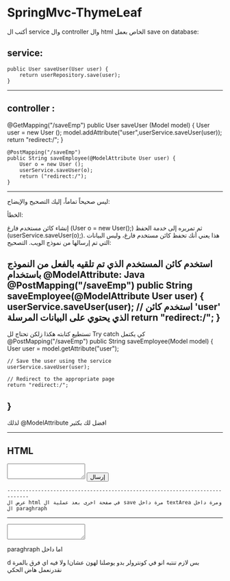 # SpringMvc-ThymeLeaf
أكتب ال 
service 
وال
controller
وال 
html
الخاص بعمل 
save on database:

service:
-----------------------------------------------------------
    public User saveUser(User user) {
        return userRepository.save(user);
    }
-------------------------------------------------------------
controller : 
---------------------------------------------------------------
@GetMapping("/saveEmp")
public User saveUser (Model model) {
User user = new User ();
model.addAttribute("user",userService.saveUser(user));
return "redirect:/";
}

    @PostMapping("/saveEmp")
    public String saveEmployee(@ModelAttribute User user) {
        User o = new User ();
        userService.saveUser(o);
        return ("redirect:/");
    }
-------------------------------------------------------------------------

ليس صحيحاً تماماً، إليك التصحيح والإيضاح:

الخطأ:

إنشاء كائن مستخدم فارغ (User o = new User();) ثم تمريره إلى خدمة الحفظ (userService.saveUser(o);). هذا يعني أنك تحفظ كائن مستخدم فارغ، وليس البيانات التي تم إرسالها من نموذج الويب.
التصحيح:

استخدم كائن المستخدم الذي تم تلقيه بالفعل من النموذج باستخدام @ModelAttribute:
Java
@PostMapping("/saveEmp")
public String saveEmployee(@ModelAttribute User user) {
    userService.saveUser(user); // استخدم كائن 'user' الذي يحتوي على البيانات المرسلة
    return "redirect:/";
}
-------------------------------------------------------------------------------------
تستطيع كتابته هكذا زلكن تحتاج لل 
Try catch كي يكتمل
@PostMapping("/saveEmp")
public String saveEmployee(Model model) {
    User user = model.getAttribute("user");

    // Save the user using the service
    userService.saveUser(user);

    // Redirect to the appropriate page
    return "redirect:/";
}
-------------------------------------------------------------------------------
لذلك 
@ModelAttribute 
افضل لك بكثير


----------------------------------------------------------------------------------------------------------------
 HTML
-------------------------------------------------------------------------------------------------------------------
  <form th:action="@{/saveEmp}" th:object="${user}" method="POST">
    <textarea
              th:name="message"  الاشي الوحيد من الاتربيوتس اللي بدك تسيفو
    ></textarea>
          <button type="submit">إرسال</button>
        </form>

    -----------------------------------------------------------------------------
    عرض ال html في صفحة اخرى بعد عملية ال save مرة داخل textArea ومرة داخل ال paraghraph
----------------------------------------------------------------------------------------------
 <textarea th:each="user : ${user}" th:text="${user.message}"></textarea>
paraghraph اما داخل
    <p th:each="user : ${user}" th:text="${user.message}"></p>
    d ولا فيه اي فرق بالمرة
    lبس لازم تنتبه انو في كونترولر بدو يوصلنا لهون عشان نقدرنعمل هاض الحكي



    
